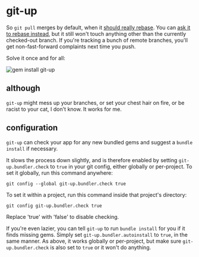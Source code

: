 git-up
======

So `git pull` merges by default, when it [should really rebase](http://www.gitready.com/advanced/2009/02/11/pull-with-rebase.html). You can [ask it to rebase instead](http://d.strelau.net/post/47338904/git-pull-rebase-by-default), but it still won't touch anything other than the currently checked-out branch. If you're tracking a bunch of remote branches, you'll get non-fast-forward complaints next time you push.

Solve it once and for all:

![gem install git-up](http://dl.dropbox.com/u/166030/nonsense/git-up.png)

although
--------

`git-up` might mess up your branches, or set your chest hair on fire, or be racist to your cat, I don't know. It works for me.

configuration
-------------

`git-up` can check your app for any new bundled gems and suggest a `bundle install` if necessary.

It slows the process down slightly, and is therefore enabled by setting `git-up.bundler.check` to `true` in your git config, either globally or per-project. To set it globally, run this command anywhere:

    git config --global git-up.bundler.check true

To set it within a project, run this command inside that project's directory:

    git config git-up.bundler.check true

Replace 'true' with 'false' to disable checking.

If you're even lazier, you can tell `git-up` to run `bundle install` for you if it finds missing gems. Simply set `git-up.bundler.autoinstall` to `true`, in the same manner. As above, it works globally or per-project, but make sure `git-up.bundler.check` is also set to `true` or it won't do anything.

